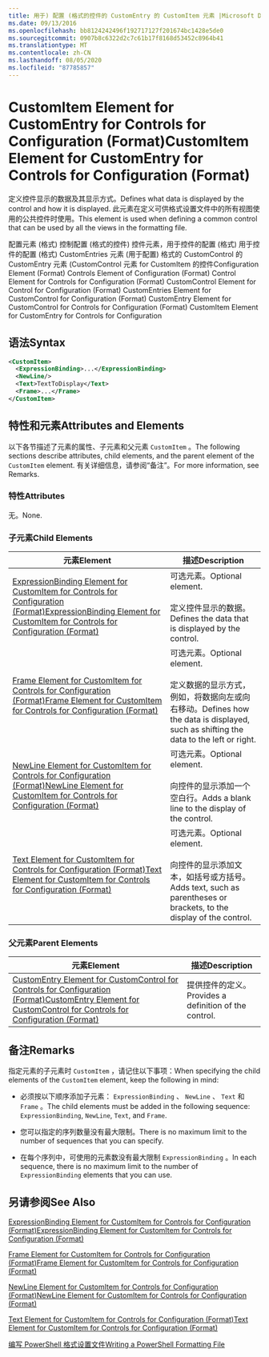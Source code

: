 ```yaml
---
title: 用于) 配置 (格式的控件的 CustomEntry 的 CustomItem 元素 |Microsoft Docs
ms.date: 09/13/2016
ms.openlocfilehash: bb8124242496f192717127f201674bc1428e5de0
ms.sourcegitcommit: 0907b8c6322d2c7c61b17f8168d53452c8964b41
ms.translationtype: MT
ms.contentlocale: zh-CN
ms.lasthandoff: 08/05/2020
ms.locfileid: "87785857"
---
```

# <a name="customitem-element-for-customentry-for-controls-for-configuration-format"></a><span data-ttu-id="a3758-102">CustomItem Element for CustomEntry for Controls for Configuration (Format)</span><span class="sxs-lookup"><span data-stu-id="a3758-102">CustomItem Element for CustomEntry for Controls for Configuration (Format)</span></span>

<span data-ttu-id="a3758-103">定义控件显示的数据及其显示方式。</span><span class="sxs-lookup"><span data-stu-id="a3758-103">Defines what data is displayed by the control and how it is displayed.</span></span> <span data-ttu-id="a3758-104">此元素在定义可供格式设置文件中的所有视图使用的公共控件时使用。</span><span class="sxs-lookup"><span data-stu-id="a3758-104">This element is used when defining a common control that can be used by all the views in the formatting file.</span></span>

<span data-ttu-id="a3758-105">配置元素 (格式) 控制配置 (格式的控件) 控件元素，用于控件的配置 (格式) 用于控件的配置 (格式) CustomEntries 元素 (用于配置) 格式的 CustomControl 的 CustomEntry 元素 (CustomControl 元素 for CustomItem 的控件</span><span class="sxs-lookup"><span data-stu-id="a3758-105">Configuration Element (Format) Controls Element of Configuration (Format) Control Element for Controls for Configuration (Format) CustomControl Element for Control for Configuration (Format) CustomEntries Element for CustomControl for Configuration (Format) CustomEntry Element for CustomControl for Controls for Configuration (Format) CustomItem Element for CustomEntry for Controls for Configuration</span></span>

## <a name="syntax"></a><span data-ttu-id="a3758-106">语法</span><span class="sxs-lookup"><span data-stu-id="a3758-106">Syntax</span></span>

```xml
<CustomItem>
  <ExpressionBinding>...</ExpressionBinding>
  <NewLine/>
  <Text>TextToDisplay</Text>
  <Frame>...</Frame>
</CustomItem>
```

## <a name="attributes-and-elements"></a><span data-ttu-id="a3758-107">特性和元素</span><span class="sxs-lookup"><span data-stu-id="a3758-107">Attributes and Elements</span></span>

<span data-ttu-id="a3758-108">以下各节描述了元素的属性、子元素和父元素 `CustomItem` 。</span><span class="sxs-lookup"><span data-stu-id="a3758-108">The following sections describe attributes, child elements, and the parent element of the `CustomItem` element.</span></span> <span data-ttu-id="a3758-109">有关详细信息，请参阅“备注”。</span><span class="sxs-lookup"><span data-stu-id="a3758-109">For more information, see Remarks.</span></span>

### <a name="attributes"></a><span data-ttu-id="a3758-110">特性</span><span class="sxs-lookup"><span data-stu-id="a3758-110">Attributes</span></span>

<span data-ttu-id="a3758-111">无。</span><span class="sxs-lookup"><span data-stu-id="a3758-111">None.</span></span>

### <a name="child-elements"></a><span data-ttu-id="a3758-112">子元素</span><span class="sxs-lookup"><span data-stu-id="a3758-112">Child Elements</span></span>

|<span data-ttu-id="a3758-113">元素</span><span class="sxs-lookup"><span data-stu-id="a3758-113">Element</span></span>|<span data-ttu-id="a3758-114">描述</span><span class="sxs-lookup"><span data-stu-id="a3758-114">Description</span></span>|
|-------------|-----------------|
|[<span data-ttu-id="a3758-115">ExpressionBinding Element for CustomItem for Controls for Configuration (Format)</span><span class="sxs-lookup"><span data-stu-id="a3758-115">ExpressionBinding Element for CustomItem for Controls for Configuration (Format)</span></span>](./expressionbinding-element-for-customitem-for-controls-for-configuration-format.md)|<span data-ttu-id="a3758-116">可选元素。</span><span class="sxs-lookup"><span data-stu-id="a3758-116">Optional element.</span></span><br /><br /> <span data-ttu-id="a3758-117">定义控件显示的数据。</span><span class="sxs-lookup"><span data-stu-id="a3758-117">Defines the data that is displayed by the control.</span></span>|
|[<span data-ttu-id="a3758-118">Frame Element for CustomItem for Controls for Configuration (Format)</span><span class="sxs-lookup"><span data-stu-id="a3758-118">Frame Element for CustomItem for Controls for Configuration (Format)</span></span>](./frame-element-for-customitem-for-controls-for-configuration-format.md)|<span data-ttu-id="a3758-119">可选元素。</span><span class="sxs-lookup"><span data-stu-id="a3758-119">Optional element.</span></span><br /><br /> <span data-ttu-id="a3758-120">定义数据的显示方式，例如，将数据向左或向右移动。</span><span class="sxs-lookup"><span data-stu-id="a3758-120">Defines how the data is displayed, such as shifting the data to the left or right.</span></span>|
|[<span data-ttu-id="a3758-121">NewLine Element for CustomItem for Controls for Configuration (Format)</span><span class="sxs-lookup"><span data-stu-id="a3758-121">NewLine Element for CustomItem for Controls for Configuration (Format)</span></span>](./newline-element-for-customitem-for-controls-for-configuration-format.md)|<span data-ttu-id="a3758-122">可选元素。</span><span class="sxs-lookup"><span data-stu-id="a3758-122">Optional element.</span></span><br /><br /> <span data-ttu-id="a3758-123">向控件的显示添加一个空白行。</span><span class="sxs-lookup"><span data-stu-id="a3758-123">Adds a blank line to the display of the control.</span></span>|
|[<span data-ttu-id="a3758-124">Text Element for CustomItem for Controls for Configuration (Format)</span><span class="sxs-lookup"><span data-stu-id="a3758-124">Text Element for CustomItem for Controls for Configuration (Format)</span></span>](./text-element-for-customitem-for-controls-for-configuration-format.md)|<span data-ttu-id="a3758-125">可选元素。</span><span class="sxs-lookup"><span data-stu-id="a3758-125">Optional element.</span></span><br /><br /> <span data-ttu-id="a3758-126">向控件的显示添加文本，如括号或方括号。</span><span class="sxs-lookup"><span data-stu-id="a3758-126">Adds text, such as parentheses or brackets, to the display of the control.</span></span>|

### <a name="parent-elements"></a><span data-ttu-id="a3758-127">父元素</span><span class="sxs-lookup"><span data-stu-id="a3758-127">Parent Elements</span></span>

|<span data-ttu-id="a3758-128">元素</span><span class="sxs-lookup"><span data-stu-id="a3758-128">Element</span></span>|<span data-ttu-id="a3758-129">描述</span><span class="sxs-lookup"><span data-stu-id="a3758-129">Description</span></span>|
|-------------|-----------------|
|[<span data-ttu-id="a3758-130">CustomEntry Element for CustomControl for Controls for Configuration (Format)</span><span class="sxs-lookup"><span data-stu-id="a3758-130">CustomEntry Element for CustomControl for Controls for Configuration (Format)</span></span>](./customentry-element-for-customcontrol-for-controls-for-configuration-format.md)|<span data-ttu-id="a3758-131">提供控件的定义。</span><span class="sxs-lookup"><span data-stu-id="a3758-131">Provides a definition of the control.</span></span>|

## <a name="remarks"></a><span data-ttu-id="a3758-132">备注</span><span class="sxs-lookup"><span data-stu-id="a3758-132">Remarks</span></span>

<span data-ttu-id="a3758-133">指定元素的子元素时 `CustomItem` ，请记住以下事项：</span><span class="sxs-lookup"><span data-stu-id="a3758-133">When specifying the child elements of the `CustomItem` element, keep the following in mind:</span></span>

- <span data-ttu-id="a3758-134">必须按以下顺序添加子元素： `ExpressionBinding` 、 `NewLine` 、 `Text` 和 `Frame` 。</span><span class="sxs-lookup"><span data-stu-id="a3758-134">The child elements must be added in the following sequence: `ExpressionBinding`, `NewLine`, `Text`, and `Frame`.</span></span>

- <span data-ttu-id="a3758-135">您可以指定的序列数量没有最大限制。</span><span class="sxs-lookup"><span data-stu-id="a3758-135">There is no maximum limit to the number of sequences that you can specify.</span></span>

- <span data-ttu-id="a3758-136">在每个序列中，可使用的元素数没有最大限制 `ExpressionBinding` 。</span><span class="sxs-lookup"><span data-stu-id="a3758-136">In each sequence, there is no maximum limit to the number of `ExpressionBinding` elements that you can use.</span></span>

## <a name="see-also"></a><span data-ttu-id="a3758-137">另请参阅</span><span class="sxs-lookup"><span data-stu-id="a3758-137">See Also</span></span>

[<span data-ttu-id="a3758-138">ExpressionBinding Element for CustomItem for Controls for Configuration (Format)</span><span class="sxs-lookup"><span data-stu-id="a3758-138">ExpressionBinding Element for CustomItem for Controls for Configuration (Format)</span></span>](./expressionbinding-element-for-customitem-for-controls-for-configuration-format.md)

[<span data-ttu-id="a3758-139">Frame Element for CustomItem for Controls for Configuration (Format)</span><span class="sxs-lookup"><span data-stu-id="a3758-139">Frame Element for CustomItem for Controls for Configuration (Format)</span></span>](./frame-element-for-customitem-for-controls-for-configuration-format.md)

[<span data-ttu-id="a3758-140">NewLine Element for CustomItem for Controls for Configuration (Format)</span><span class="sxs-lookup"><span data-stu-id="a3758-140">NewLine Element for CustomItem for Controls for Configuration (Format)</span></span>](./newline-element-for-customitem-for-controls-for-configuration-format.md)

[<span data-ttu-id="a3758-141">Text Element for CustomItem for Controls for Configuration (Format)</span><span class="sxs-lookup"><span data-stu-id="a3758-141">Text Element for CustomItem for Controls for Configuration (Format)</span></span>](./text-element-for-customitem-for-controls-for-configuration-format.md)

[<span data-ttu-id="a3758-142">编写 PowerShell 格式设置文件</span><span class="sxs-lookup"><span data-stu-id="a3758-142">Writing a PowerShell Formatting File</span></span>](./writing-a-powershell-formatting-file.md)
